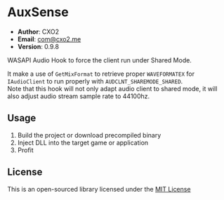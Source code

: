 # AuxSense #

- **Author**: CXO2
- **Email**: com@cxo2.me
- **Version**: 0.9.8

WASAPI Audio Hook to force the client run under Shared Mode.  

It make a use of `GetMixFormat` to retrieve proper `WAVEFORMATEX` for `IAudioClient` to run properly with `AUDCLNT_SHAREMODE_SHARED`.  
Note that this hook will not only adapt audio client to shared mode, it will also adjust audio stream sample rate to 44100hz.

## Usage ##

1. Build the project or download precompiled binary
2. Inject DLL into the target game or application
3. Profit

## License ##

This is an open-sourced library licensed under the [MIT License](http://github.com/SirusDoma/AuxSense/blob/master/LICENSE)
